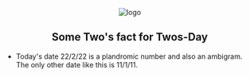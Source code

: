 
<div align="center">

![logo](https://user-images.githubusercontent.com/64584169/155176609-61f51331-809c-4edc-a582-103027536bd6.png)

</div>

<h2 align="center"> Some Two's fact for Twos-Day </h2>

- Today's date 22/2/22 is a plandromic number and also an ambigram. The only other date like this is 11/1/11.
